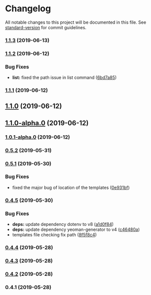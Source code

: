 # Changelog

All notable changes to this project will be documented in this file. See [standard-version](https://github.com/conventional-changelog/standard-version) for commit guidelines.

### [1.1.3](https://github.com/buildtip/create-web-app/compare/v1.1.2...v1.1.3) (2019-06-13)



### [1.1.2](https://github.com/buildtip/create-web-app/compare/v1.1.1...v1.1.2) (2019-06-12)


### Bug Fixes

* **list:** fixed the path issue in list command ([6bd7a85](https://github.com/buildtip/create-web-app/commit/6bd7a85))



### [1.1.1](https://github.com/buildtip/create-web-app/compare/v1.1.0...v1.1.1) (2019-06-12)



## [1.1.0](https://github.com/buildtip/create-web-app/compare/v1.1.0-alpha.0...v1.1.0) (2019-06-12)



## [1.1.0-alpha.0](https://github.com/buildtip/create-web-app/compare/v1.0.1-alpha.0...v1.1.0-alpha.0) (2019-06-12)



### [1.0.1-alpha.0](https://github.com/buildtip/create-web-app/compare/v0.5.2...v1.0.1-alpha.0) (2019-06-12)



### [0.5.2](https://github.com/buildtip/create-web-app/compare/v0.5.1...v0.5.2) (2019-05-31)



### [0.5.1](https://github.com/buildtip/create-web-app/compare/v0.4.5...v0.5.1) (2019-05-30)


### Bug Fixes

* fixed the major bug of location of the templates ([0e931bf](https://github.com/buildtip/create-web-app/commit/0e931bf))



### [0.4.5](https://github.com/buildtip/create-web-app/compare/v0.4.4...v0.4.5) (2019-05-30)


### Bug Fixes

* **deps:** update dependency dotenv to v8 ([a1d0f84](https://github.com/buildtip/create-web-app/commit/a1d0f84))
* **deps:** update dependency yeoman-generator to v4 ([c46480a](https://github.com/buildtip/create-web-app/commit/c46480a))
* templates file checking fix path ([8f5f8c4](https://github.com/buildtip/create-web-app/commit/8f5f8c4))



### [0.4.4](https://github.com/buildtip/create-web-app/compare/v0.4.3...v0.4.4) (2019-05-28)



### [0.4.3](https://github.com/buildtip/create-web-app/compare/v0.4.2...v0.4.3) (2019-05-28)



### [0.4.2](https://github.com/buildtip/create-web-app/compare/v0.4.1...v0.4.2) (2019-05-28)



### 0.4.1 (2019-05-28)
